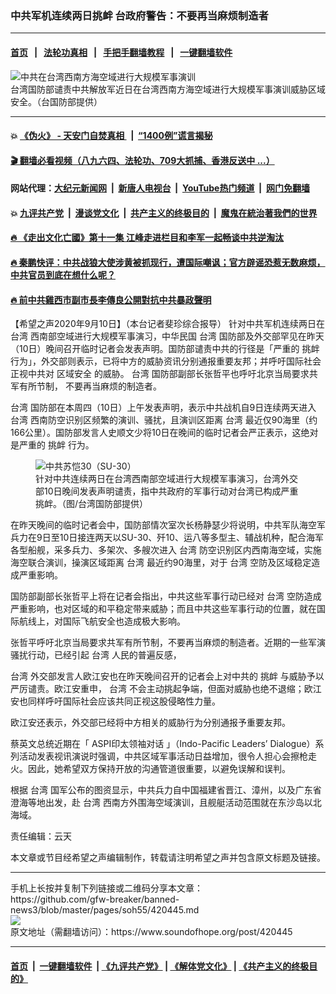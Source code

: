 ### 中共军机连续两日挑衅 台政府警告：不要再当麻烦制造者
------------------------

#### [首页](https://github.com/gfw-breaker/banned-news3/blob/master/README.md) &nbsp;&nbsp;|&nbsp;&nbsp; [法轮功真相](https://github.com/begood0513/basic/blob/master/README.md)  &nbsp;&nbsp;|&nbsp;&nbsp; [手把手翻墙教程](https://github.com/gfw-breaker/guides/wiki)  &nbsp;&nbsp;|&nbsp;&nbsp; [一键翻墙软件](https://github.com/gfw-breaker/nogfw/blob/master/README.md)  



<div><img alt="中共在台湾西南方海空域进行大规模军事演训" src="https://img.soundofhope.org/2020-09/1599793414997.png"/>
<br/><figcaption class="caption">
 台湾国防部谴责中共解放军近日在台湾西南方海空域进行大规模军事演训威胁区域安全。（台国防部提供）
</figcaption></div><hr/>

#### 💥 [《伪火》 - 天安门自焚真相 ](http://141.164.51.119:10000/videos/blog/weihuo.html)&nbsp; |&nbsp; [“1400例”谎言揭秘  ](http://141.164.51.119:10000/videos/blog/jiexi1400.html)

#### [ 🎬  翻墙必看视频（八九六四、法轮功、709大抓捕、香港反送中 ...）](https://github.com/gfw-breaker/links/blob/master/banned.md)

#### 网站代理：[大纪元新闻网](http://167.172.10.89:10080/gb/) &nbsp;|&nbsp; [新唐人电视台](http://167.172.10.89:8808/gb/)  &nbsp;|&nbsp; [YouTube热门频道](http://158.247.203.241/youtube.html) &nbsp;|&nbsp; [网门免翻墙](http://158.247.203.241:11000/show.aspx?name=ogHome)

#### 💥 [九评共产党](http://141.164.51.119:10000/videos/res/jiuping/)&nbsp; |&nbsp; [漫谈党文化](http://141.164.51.119:10000/videos/res/mtdwh/)&nbsp; |&nbsp; [共产主义的终极目的](http://141.164.51.119:10000/videos/res/zjmd/)&nbsp; |&nbsp; [魔鬼在統治著我們的世界](http://141.164.51.119:10000/videos/res/TheSpecter/)  

#### [ 🔥  《走出文化亡國》第十一集 江峰走进栏目和李军一起畅谈中共逆淘汰](http://141.164.51.119:10000/videos/news/../res/zcwhwg/index.html)

#### [ 🔥  秦鹏快评：中共战狼大使涉黄被抓现行，遭国际嘲讽；官方辟谣恐惹无数麻烦，中共官员到底在想什么呢？](http://141.164.51.119:10000/videos/news/qp03.html)

#### [ 🔥  前中共雞西市副市長李傳良公開對抗中共暴政聲明](http://141.164.51.119:10000/videos/news/../tui/index.html)

<div><div class="Content__Wrapper sc-1bvya0-0 grZQxZ">
 <p class="meta-top">
  <span class="meta">
   【希望之声2020年9月10日】（本台记者斐珍综合报导）
  </span>
  针对中共军机连续两日在
  <ok href="/term/1821">
   台湾
  </ok>
  西南部空域进行大规模军事演习，中华民国
  <ok href="/term/1821">
   台湾
  </ok>
  国防部及外交部罕见在昨天（10日）晚间召开临时记者会发表声明。国防部谴责中共的行径是「严重的
  <ok href="/term/42951">
   挑衅
  </ok>
  行为」，外交部则表示，已将中方的威胁资讯分别通报重要友邦；并呼吁国际社会正视中共对
  <ok href="/term/97641">
   区域安全
  </ok>
  的威胁。
  <ok href="/term/1821">
   台湾
  </ok>
  国防部副部长张哲平也呼吁北京当局要求共军有所节制， 不要再当麻烦的制造者。
 </p>
 <p>
  <ok href="/term/1821">
   台湾
  </ok>
  国防部在本周四（10日）上午发表声明，表示中共战机自9日连续两天进入
  <ok href="/term/1821">
   台湾
  </ok>
  西南防空识别区频繁的演训、骚扰，且演训区距离
  <ok href="/term/1821">
   台湾
  </ok>
  最近仅90海里（约166公里）。国防部发言人史顺文少将10日在晚间的临时记者会严正表示，这绝对是严重的
  <ok href="/term/42951">
   挑衅
  </ok>
  行为。
 </p>
 <figure class="OImage__StyledFigure-sc-1lfley0-0 hHSfVg">
  <img alt="中共苏恺30（SU-30）" src="https://img.soundofhope.org/2020-09/1599793238878.png"/>
  <br/><figcaption>
   针对中共连续两日在台湾西南部空域进行大规模军事演习，台湾外交部10日晚间发表声明谴责，指中共政府的军事行动对台湾已构成严重挑衅。（图/台湾国防部提供）
  </figcaption>
 </figure>
 <p>
  在昨天晚间的临时记者会中，国防部情次室次长杨静瑟少将说明，中共军队海空军兵力在9日至10日接连两天以SU-30、歼10、运八等多型主、辅战机种，配合海军各型船舰，采多兵力、多架次、多艘次进入
  <ok href="/term/1821">
   台湾
  </ok>
  防空识别区内西南海空域，实施海空联合演训，操演区域距离
  <ok href="/term/1821">
   台湾
  </ok>
  最近约90海里，对于
  <ok href="/term/1821">
   台湾
  </ok>
  空防及区域稳定造成严重影响。
 </p>
 <div class="AD_Embed__Wrap-sc-1xslmin-0 igMuqX module desktop">
  <div>
  </div>
 </div>
 <p>
  国防部副部长张哲平上将在记者会指出，中共这些军事行动已经对
  <ok href="/term/1821">
   台湾
  </ok>
  空防造成严重影响，也对区域的和平稳定带来威胁；而且中共这些军事行动的位置，就在国际航线上，对国际飞航安全也造成极大影响。
 </p>
 <p>
  张哲平呼吁北京当局要求共军有所节制，不要再当麻烦的制造者。近期的一些军演骚扰行动，已经引起
  <ok href="/term/1821">
   台湾
  </ok>
  人民的普遍反感，
 </p>
 <p>
  <ok href="/term/1821">
   台湾
  </ok>
  外交部发言人欧江安也在昨天晚间召开的记者会上对中共的
  <ok href="/term/42951">
   挑衅
  </ok>
  与威胁予以严厉谴责。欧江安重申，
  <ok href="/term/1821">
   台湾
  </ok>
  不会主动挑起争端，但面对威胁也绝不退缩；欧江安也同样呼吁国际社会应该共同正视这股侵略性力量。
 </p>
 <p>
  欧江安还表示，外交部已经将中方相关的威胁行为分别通报予重要友邦。
 </p>
 <p>
  蔡英文总统近期在「
  <ok href="/term/372748">
   ASPI印太领袖对话
  </ok>
  」（Indo-Pacific Leaders’ Dialogue）系列活动发表视讯演说时强调，中共区域军事活动日益增加，很令人担心会擦枪走火。因此，她希望双方保持开放的沟通管道很重要，以避免误解和误判。
 </p>
 <p>
  根据
  <ok href="/term/1821">
   台湾
  </ok>
  国军公布的图资显示，中共兵力自中国福建省晋江、漳州，以及广东省澄海等地出发，赴
  <ok href="/term/1821">
   台湾
  </ok>
  西南方外围海空域演训，且舰艇活动范围就在东沙岛以北海域。
 </p>
 <p class="meta-btm">
  责任编辑：云天
 </p>
 <p class="meta-btm">
  本文章或节目经希望之声编辑制作，转载请注明希望之声并包含原文标题及链接。
 </p>
</div>
</div>
<hr/>
手机上长按并复制下列链接或二维码分享本文章：<br/>
https://github.com/gfw-breaker/banned-news3/blob/master/pages/soh55/420445.md <br/>
<a href='https://github.com/gfw-breaker/banned-news3/blob/master/pages/soh55/420445.md'><img src='https://github.com/gfw-breaker/banned-news3/blob/master/pages/soh55/420445.md.png'/></a> <br/>
原文地址（需翻墙访问）：https://www.soundofhope.org/post/420445


------------------------
#### [首页](https://github.com/gfw-breaker/banned-news3/blob/master/README.md) &nbsp;|&nbsp; [一键翻墙软件](https://github.com/gfw-breaker/nogfw/blob/master/README.md) &nbsp;| [《九评共产党》](https://github.com/gfw-breaker/9ping.md/blob/master/README.md#九评之一评共产党是什么) | [《解体党文化》](https://github.com/gfw-breaker/jtdwh.md/blob/master/README.md) | [《共产主义的终极目的》](https://github.com/gfw-breaker/gczydzjmd.md/blob/master/README.md)


<img src='http://gfw-breaker.win/banned-news3/pages/soh55/420445.md' width='0px' height='0px'/>